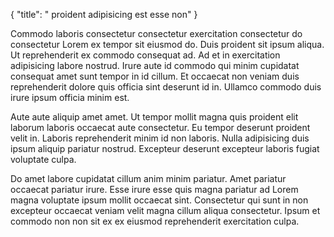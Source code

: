 {
  "title": " proident adipisicing est esse non"
}

Commodo laboris consectetur consectetur exercitation consectetur do consectetur Lorem ex tempor sit eiusmod do. Duis proident sit ipsum aliqua. Ut reprehenderit ex commodo consequat ad. Ad et in exercitation adipisicing labore nostrud. Irure aute id commodo qui minim cupidatat consequat amet sunt tempor in id cillum. Et occaecat non veniam duis reprehenderit dolore quis officia sint deserunt id in. Ullamco commodo duis irure ipsum officia minim est.

Aute aute aliquip amet amet. Ut tempor mollit magna quis proident elit laborum laboris occaecat aute consectetur. Eu tempor deserunt proident velit in. Laboris reprehenderit minim id non laboris. Nulla adipisicing duis ipsum aliquip pariatur nostrud. Excepteur deserunt excepteur laboris fugiat voluptate culpa.

Do amet labore cupidatat cillum anim minim pariatur. Amet pariatur occaecat pariatur irure. Esse irure esse quis magna pariatur ad Lorem magna voluptate ipsum mollit occaecat sint. Consectetur qui sunt in non excepteur occaecat veniam velit magna cillum aliqua consectetur. Ipsum et commodo non non sit ex ex eiusmod reprehenderit exercitation culpa.